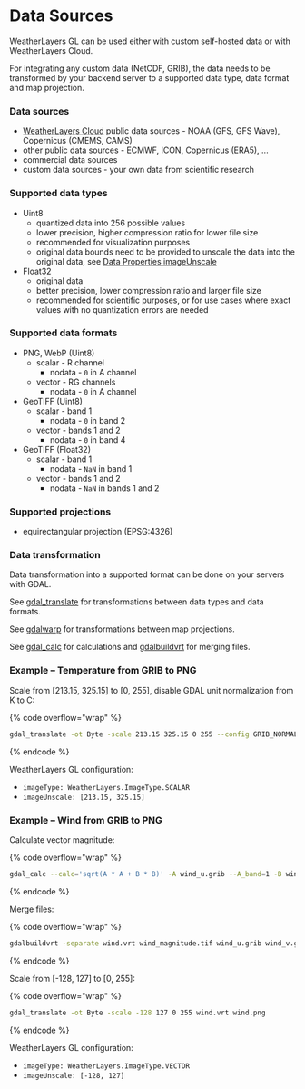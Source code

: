 # Data Sources

WeatherLayers GL can be used either with custom self-hosted data or with WeatherLayers Cloud.

For integrating any custom data (NetCDF, GRIB), the data needs to be transformed by your backend server to a supported data type, data format and map projection.

### Data sources

* [WeatherLayers Cloud](../weatherlayers-cloud/) public data sources - NOAA (GFS, GFS Wave), Copernicus (CMEMS, CAMS)
* other public data sources - ECMWF, ICON, Copernicus (ERA5), ...
* commercial data sources
* custom data sources - your own data from scientific research

### Supported data types

* Uint8
  * quantized data into 256 possible values
  * lower precision, higher compression ratio for lower file size
  * recommended for visualization purposes
  * original data bounds need to be provided to unscale the data into the original data, see [Data Properties imageUnscale](layers/data-properties.md#imageunscale)
* Float32
  * original data
  * better precision, lower compression ratio and larger file size
  * recommended for scientific purposes, or for use cases where exact values with no quantization errors are needed

### Supported data formats

* PNG, WebP (Uint8)
  * scalar - R channel
    * nodata - `0` in A channel
  * vector - RG channels
    * nodata - `0` in A channel
* GeoTIFF (Uint8)
  * scalar - band 1
    * nodata - `0` in band 2
  * vector - bands 1 and 2
    * nodata - `0` in band 4
* GeoTIFF (Float32)
  * scalar - band 1
    * nodata - `NaN` in band 1
  * vector - bands 1 and 2
    * nodata - `NaN` in bands 1 and 2

### Supported projections

* equirectangular projection (EPSG:4326)

### Data transformation

Data transformation into a supported format can be done on your servers with GDAL.

See [gdal\_translate](https://gdal.org/programs/gdal_translate.html) for transformations between data types and data formats.

See [gdalwarp](https://gdal.org/programs/gdalwarp.html) for transformations between map projections.

See [gdal\_calc](https://gdal.org/en/stable/programs/gdal_calc.html) for calculations and [gdalbuildvrt](https://gdal.org/en/stable/programs/gdalbuildvrt.html) for merging files.

### Example – Temperature from GRIB to PNG

Scale from \[213.15, 325.15] to \[0, 255], disable GDAL unit normalization from K to C:

{% code overflow="wrap" %}
```sh
gdal_translate -ot Byte -scale 213.15 325.15 0 255 --config GRIB_NORMALIZE_UNITS=NO temperature.grib temperature.png
```
{% endcode %}

WeatherLayers GL configuration:

* `imageType: WeatherLayers.ImageType.SCALAR`
* `imageUnscale: [213.15, 325.15]`

### Example – Wind from GRIB to PNG

Calculate vector magnitude:

{% code overflow="wrap" %}
```sh
gdal_calc --calc='sqrt(A * A + B * B)' -A wind_u.grib --A_band=1 -B wind_v.grib --B_band=1 --outfile wind_magnitude.tif
```
{% endcode %}

Merge files:

{% code overflow="wrap" %}
```sh
gdalbuildvrt -separate wind.vrt wind_magnitude.tif wind_u.grib wind_v.grib
```
{% endcode %}

Scale from \[-128, 127] to \[0, 255]:

{% code overflow="wrap" %}
```sh
gdal_translate -ot Byte -scale -128 127 0 255 wind.vrt wind.png
```
{% endcode %}

WeatherLayers GL configuration:

* `imageType: WeatherLayers.ImageType.VECTOR`
* `imageUnscale: [-128, 127]`
